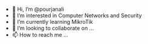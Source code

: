 - 👋 Hi, I’m @pourjanali
- 👀 I’m interested in Computer Networks and Security
- 🌱 I’m currently learning MikroTik
- 💞️ I’m looking to collaborate on ...
- 📫 How to reach me ...

<!---
pourjanali/pourjanali is a ✨ special ✨ repository because its `README.md` (this file) appears on your GitHub profile.
You can click the Preview link to take a look at your changes.
--->
